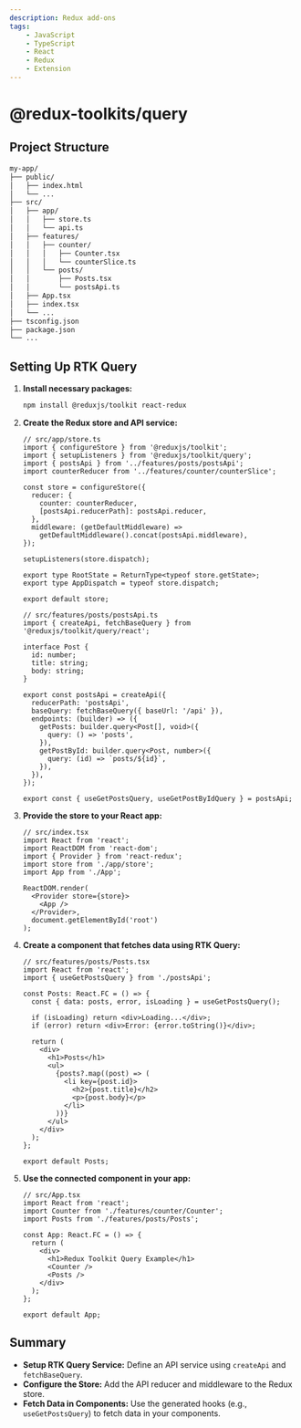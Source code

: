 ```yaml
---
description: Redux add-ons
tags:
    - JavaScript
    - TypeScript
    - React
    - Redux
    - Extension
---
```


# @redux-toolkits/query

## Project Structure

```txt
my-app/
├── public/
│   ├── index.html
│   └── ...
├── src/
│   ├── app/
│   │   ├── store.ts
│   │   └── api.ts
│   ├── features/
│   │   ├── counter/
│   │   │   ├── Counter.tsx
│   │   │   └── counterSlice.ts
│   │   └── posts/
│   │       ├── Posts.tsx
│   │       └── postsApi.ts
│   ├── App.tsx
│   ├── index.tsx
│   └── ...
├── tsconfig.json
├── package.json
└── ...
```

## Setting Up RTK Query

1. **Install necessary packages:**

   ```bash
   npm install @reduxjs/toolkit react-redux
   ```

2. **Create the Redux store and API service:**

   ```tsx
   // src/app/store.ts
   import { configureStore } from '@reduxjs/toolkit';
   import { setupListeners } from '@reduxjs/toolkit/query';
   import { postsApi } from '../features/posts/postsApi';
   import counterReducer from '../features/counter/counterSlice';

   const store = configureStore({
     reducer: {
       counter: counterReducer,
       [postsApi.reducerPath]: postsApi.reducer,
     },
     middleware: (getDefaultMiddleware) =>
       getDefaultMiddleware().concat(postsApi.middleware),
   });

   setupListeners(store.dispatch);

   export type RootState = ReturnType<typeof store.getState>;
   export type AppDispatch = typeof store.dispatch;

   export default store;
   ```

   ```tsx
   // src/features/posts/postsApi.ts
   import { createApi, fetchBaseQuery } from '@reduxjs/toolkit/query/react';

   interface Post {
     id: number;
     title: string;
     body: string;
   }

   export const postsApi = createApi({
     reducerPath: 'postsApi',
     baseQuery: fetchBaseQuery({ baseUrl: '/api' }),
     endpoints: (builder) => ({
       getPosts: builder.query<Post[], void>({
         query: () => 'posts',
       }),
       getPostById: builder.query<Post, number>({
         query: (id) => `posts/${id}`,
       }),
     }),
   });

   export const { useGetPostsQuery, useGetPostByIdQuery } = postsApi;
   ```

3. **Provide the store to your React app:**

   ```tsx
   // src/index.tsx
   import React from 'react';
   import ReactDOM from 'react-dom';
   import { Provider } from 'react-redux';
   import store from './app/store';
   import App from './App';

   ReactDOM.render(
     <Provider store={store}>
       <App />
     </Provider>,
     document.getElementById('root')
   );
   ```

4. **Create a component that fetches data using RTK Query:**

   ```tsx
   // src/features/posts/Posts.tsx
   import React from 'react';
   import { useGetPostsQuery } from './postsApi';

   const Posts: React.FC = () => {
     const { data: posts, error, isLoading } = useGetPostsQuery();

     if (isLoading) return <div>Loading...</div>;
     if (error) return <div>Error: {error.toString()}</div>;

     return (
       <div>
         <h1>Posts</h1>
         <ul>
           {posts?.map((post) => (
             <li key={post.id}>
               <h2>{post.title}</h2>
               <p>{post.body}</p>
             </li>
           ))}
         </ul>
       </div>
     );
   };

   export default Posts;
   ```

5. **Use the connected component in your app:**

   ```tsx
   // src/App.tsx
   import React from 'react';
   import Counter from './features/counter/Counter';
   import Posts from './features/posts/Posts';

   const App: React.FC = () => {
     return (
       <div>
         <h1>Redux Toolkit Query Example</h1>
         <Counter />
         <Posts />
       </div>
     );
   };

   export default App;
   ```

## Summary

- **Setup RTK Query Service:** Define an API service using `createApi` and `fetchBaseQuery`.
- **Configure the Store:** Add the API reducer and middleware to the Redux store.
- **Fetch Data in Components:** Use the generated hooks (e.g., `useGetPostsQuery`) to fetch data in your components.
